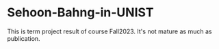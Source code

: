 # Sehoon-Bahng-in-UNIST
This is term project result of course Fall2023. It's not mature as much as publication.
